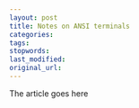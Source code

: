 ```yaml
---
layout: post
title: Notes on ANSI terminals
categories:
tags:
stopwords:
last_modified:
original_url: 
---
```


The article goes here

